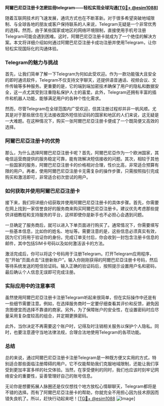 **阿爾巴尼亞注册卡怎麽註冊telegram——轻松实现全球沟通[[TG💪+ @esim1088](https://t.me/s/esim1088)]**

随着互联网技术的飞速发展，通讯方式也在不断革新。对于很多希望突破地域限制、与全球各地的朋友或客户保持联系的人来说，Telegram无疑是一个非常优秀的选择。然而，由于某些国家或地区的网络环境限制，直接使用手机号注册Telegram可能会遇到困难。这时，阿爾巴尼亞注册卡就成为了一个绝佳的解决方案。本文将详细介绍如何通过阿爾巴尼亞注册卡成功注册并使用Telegram，让你轻松实现国际化的沟通体验。

### Telegram的魅力与挑战

首先，让我们简单了解一下Telegram为何如此受欢迎。作为一款功能强大且安全的即时通讯软件，Telegram不仅支持文字聊天，还提供语音通话、视频会议、文件传输等多种服务。更重要的是，它的端到端加密技术确保了用户的隐私和数据安全，这一点尤其受到注重隐私保护人士的喜爱。此外，Telegram还拥有丰富的插件和机器人功能，能够满足用户的各种个性化需求。

然而，尽管Telegram在全球范围内广受欢迎，但其注册过程却并非一帆风顺。尤其是对于那些居住在无法接收国外短信验证码的国家和地区的人们来说，这无疑是一大难题。在这种情况下，购买一张阿爾巴尼亞注册卡便成了一个既简便又高效的选择。

### 阿爾巴尼亞注册卡的优势

那么，为什么选择阿爾巴尼亞注册卡呢？首先，阿爾巴尼亞作为一个欧洲国家，其电信运营商提供的服务稳定可靠，能有效解决短信接收的问题。其次，相较于其他一些国家的服务，阿爾巴尼亞注册卡的价格相对合理，性价比高，非常适合预算有限的用户。再者，使用阿爾巴尼亞注册卡无需复杂的操作步骤，只需按照指引完成购买和激活即可，非常适合初次尝试的用户。

### 如何获取并使用阿爾巴尼亞注册卡

接下来，我们将详细介绍获取并使用阿爾巴尼亞注册卡的具体步骤。首先，你需要在网上找到一家信誉良好的服务商来购买阿爾巴尼亞注册卡。建议优先考虑那些提供详细教程和支持服务的平台，这样即使你是新手也不必担心会遇到问题。

一旦确定了服务商后，就可以进入下单页面进行购买了。通常情况下，你需要填写一些基本信息，比如你的姓名、地址等。需要注意的是，这些信息必须真实有效，因为它们将用于验证你的身份。完成订单支付后，你会收到一封包含注册卡信息的邮件，其中包括SIM卡号码以及如何激活该卡的方法。

激活完成后，你可以将这个号码用于注册Telegram。打开Telegram应用程序，在“开始”页面点击“注册新账户”。输入你刚刚获得的阿爾巴尼亞注册卡号码，然后等待系统发送的短信验证码。输入正确的验证码后，按照提示设置用户名和密码，最后确认个人信息无误即可完成注册。

### 实际应用中的注意事项

虽然使用阿爾巴尼亞注册卡注册Telegram听起来很简单，但在实际操作中还是有一些细节需要注意。例如，在选择服务商时一定要仔细查看其评价和反馈，避免因贪图便宜而选择不靠谱的商家。另外，为了保障账户的安全性，在设置密码时应尽量采用复杂度较高的组合，并定期更换密码。

此外，当你决定不再需要这个账户时，记得及时注销相关服务以保护个人隐私。同时，也要注意遵守当地法律法规，合理合法地使用Telegram的各项功能。

### 总结

总的来说，通过阿爾巴尼亞注册卡注册Telegram是一种既方便又实用的方式，特别适合那些面临注册障碍的用户。它不仅能帮助我们克服地域限制，还能让我们享受到更加丰富多样的社交体验。当然，在享受便利的同时，我们也应该时刻牢记网络安全的重要性，妥善管理好自己的账号信息。

无论你是想要拓展人脉圈还是仅仅想找个地方放松心情聊聊天，Telegram都将是不错的选择。而有了阿爾巴尼亞注册卡的帮助，你就完全不用担心因为技术原因而错失良机了。所以，赶快行动起来吧！[[TG💪+ @esim1088](https://t.me/s/esim1088) ![Image](https://i.postimg.cc/4NQfJmqS/Snipaste-2025-05-13-00-14-12.png)]